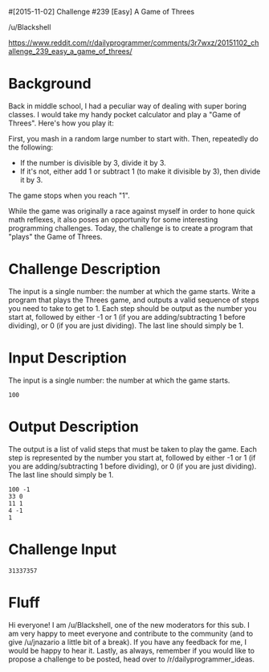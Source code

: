 #[2015-11-02] Challenge #239 [Easy] A Game of Threes

/u/Blackshell

https://www.reddit.com/r/dailyprogrammer/comments/3r7wxz/20151102_challenge_239_easy_a_game_of_threes/

# Background

Back in middle school, I had a peculiar way of dealing with super boring classes. I would take my handy pocket calculator and play a "Game of Threes". Here's how you play it:

First, you mash in a random large number to start with. Then, repeatedly do the following:

* If the number is divisible by 3, divide it by 3.
* If it's not, either add 1 or subtract 1 (to make it divisible by 3), then divide it by 3.

The game stops when you reach "1". 

While the game was originally a race against myself in order to hone quick math reflexes, it also poses an opportunity for some interesting programming challenges. Today, the challenge is to create a program that "plays" the Game of Threes.

# Challenge Description

The input is a single number: the number at which the game starts. Write a program that plays the Threes game, and outputs a valid sequence of steps you need to take to get to 1. Each step should be output as the number you start at, followed by either -1 or 1 (if you are adding/subtracting 1 before dividing), or 0 (if you are just dividing). The last line should simply be 1.

# Input Description

The input is a single number: the number at which the game starts.

    100

# Output Description

The output is a list of valid steps that must be taken to play the game. Each step is represented by the number you start at, followed by either -1 or 1 (if you are adding/subtracting 1 before dividing), or 0 (if you are just dividing). The last line should simply be 1.

    100 -1
    33 0
    11 1
    4 -1
    1

# Challenge Input

    31337357

# Fluff

Hi everyone! I am /u/Blackshell, one of the new moderators for this sub. I am very happy to meet everyone and contribute to the community (and to give /u/jnazario a little bit of a break). If you have any feedback for me, I would be happy to hear it. Lastly, as always, remember if you would like to propose a challenge to be posted, head over to /r/dailyprogrammer_ideas. 
